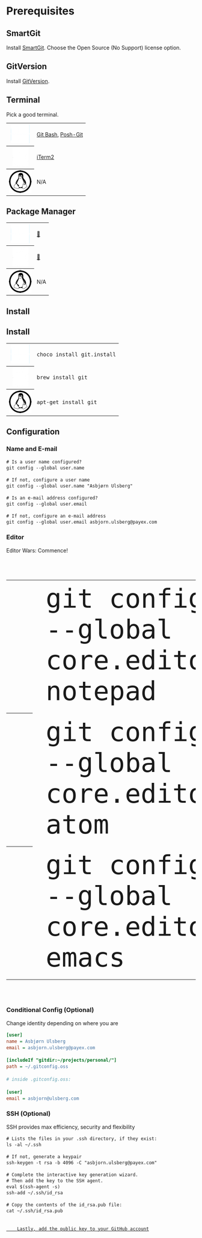 # Prerequisites

## SmartGit

Install [SmartGit](http://www.syntevo.com/smartgit/). Choose the Open Source (No Support) license option.

## GitVersion

Install [GitVersion](https://github.com/GitTools/GitVersion/releases/tag/v3.6.5).

## Terminal

Pick a good terminal.

<table>
    <tr>
        <th scope="row"><img src="./images/windows.png" alt="Windows"></th>
        <td>
            <a href="https://git-scm.com/downloads">Git Bash</a>,
            <a href="https://github.com/dahlbyk/posh-git">Posh-Git</a>
        </td>
    </tr>
    <tr>
        <th scope="row"><img src="./images/apple.png" alt="macOS"></th>
        <td><a href="https://www.iterm2.com/">iTerm2</a></td>
    </tr>
    <tr>
        <th scope="row"><img src="./images/tux.png" alt="Linux"></th>
        <td>N/A</td>
    </tr>
</table>

## Package Manager

<table>
    <tr>
        <th scope="row"><img src="./images/windows.png" alt="Windows"></th>
        <td><a href="https://chocolatey.org/">🍫</a></td>
    </tr>
    <tr>
        <th scope="row"><img src="./images/apple.png" alt="macOS"></th>
        <td><a href="https://brew.sh/">🍺</a></td>
    </tr>
    <tr>
        <th scope="row"><img src="./images/tux.png" alt="Linux"></th>
        <td>N/A</td>
    </tr>
</table>

## Install

<h2>Install</h2>
<table>
    <tr>
        <th scope="row"><img src="./images/windows.png" alt="Windows"></th>
        <td style="font-family: monospace">
            choco install git.install
        </td>
    </tr>
    <tr>
        <th scope="row"><img src="./images/apple.png" alt="macOS"></th>
        <td style="font-family: monospace">
            brew install git
        </td>
    </tr>
    <tr>
        <th scope="row"><img src="./images/tux.png" alt="Linux"></th>
        <td style="font-family: monospace">
            apt-get install git
        </td>
    </tr>
</table>

## Configuration

### Name and E-mail

```shell
# Is a user name configured?
git config --global user.name

# If not, configure a user name
git config --global user.name "Asbjørn Ulsberg"

# Is an e-mail address configured?
git config --global user.email

# If not, configure an e-mail address
git config --global user.email asbjorn.ulsberg@payex.com
```

### Editor

Editor Wars: Commence!

<table style="font-size: 70px">
    <tr>
        <th scope="row"><img src="./images/windows.png" alt="Windows"></th>
        <td style="font-family: monospace;">
            git config --global core.editor notepad
        </td>
    </tr>
    <tr>
        <th scope="row"><img src="./images/apple.png" alt="macOS"></th>
        <td style="font-family: monospace">
            git config --global core.editor atom
        </td>
    </tr>
    <tr>
        <th scope="row"><img src="./images/tux.png" alt="Linux"></th>
        <td style="font-family: monospace">
            git config --global core.editor emacs
        </td>
    </tr>
</table>

### Conditional Config (Optional)

Change identity depending on where you are

```ini
[user]
name = Asbjørn Ulsberg
email = asbjorn.ulsberg@payex.com

[includeIf "gitdir:~/projects/personal/"]
path = ~/.gitconfig.oss

# inside .gitconfig.oss:

[user]
email = asbjorn@ulsberg.com
```

### SSH (Optional)

<p>SSH provides max efficiency, security and flexibility</p>

<pre class="shell"><code style="max-height: none"># Lists the files in your .ssh directory, if they exist:
ls -al ~/.ssh

# If not, generate a keypair
ssh-keygen -t rsa -b 4096 -C "asbjorn.ulsberg@payex.com"

# Complete the interactive key generation wizard.
# Then add the key to the SSH agent.
eval $(ssh-agent -s)
ssh-add ~/.ssh/id_rsa

# Copy the contents of the id_rsa.pub file:
cat ~/.ssh/id_rsa.pub

<a href="https://help.github.com/articles/adding-a-new-ssh-key-to-your-github-account/#platform-linux">
    Lastly, add the public key to your GitHub account
</a>
